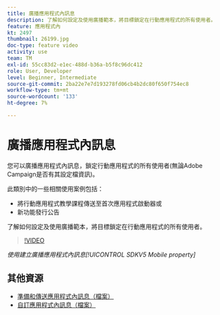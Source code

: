 ```yaml
---
title: 廣播應用程式內訊息
description: 了解如何設定及使用廣播範本，將目標鎖定在行動應用程式的所有使用者。
feature: 應用程式內
kt: 2497
thumbnail: 26199.jpg
doc-type: feature video
activity: use
team: TM
exl-id: 55cc83d2-e1ec-488d-b36a-b5f8c96dc412
role: User, Developer
level: Beginner, Intermediate
source-git-commit: 2ba22e7e7d193278fd06cb4b2dc80f650f754ec8
workflow-type: tm+mt
source-wordcount: '133'
ht-degree: 7%

---
```


# 廣播應用程式內訊息

您可以廣播應用程式內訊息，鎖定行動應用程式的所有使用者(無論Adobe Campaign是否有其設定檔資訊)。

此類別中的一些相關使用案例包括：

* 將行動應用程式教學課程傳送至首次應用程式啟動器或
* 新功能發行公告

了解如何設定及使用廣播範本，將目標鎖定在行動應用程式的所有使用者。

>[!VIDEO](https://video.tv.adobe.com/v/26199?quality=12)

*使用建立廣播應用程式內訊息[!UICONTROL SDKV5 Mobile property]*

## 其他資源

* [準備和傳送應用程式內訊息（檔案）](https://docs.adobe.com/content/help/en/campaign-standard/using/communication-channels/in-app-messaging/preparing-and-sending-an-in-app-message.html)
* [自訂應用程式內訊息（檔案）](https://docs.adobe.com/content/help/en/campaign-standard/using/communication-channels/in-app-messaging/customizing-an-in-app-message.html)
